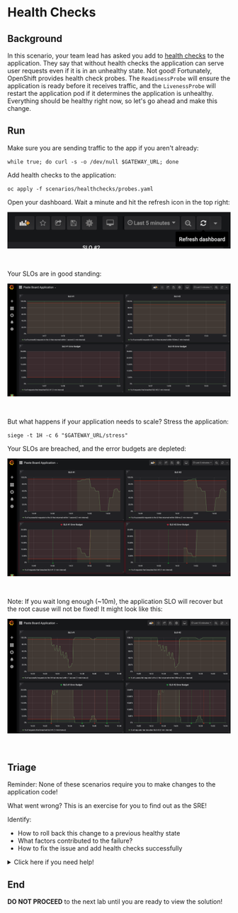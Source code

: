# Health Checks

## Background

In this scenario, your team lead has asked you add to [health checks][1] to the application.  They say that without health checks the application can serve user requests even if it is in an unhealthy state.  Not good!  Fortunately, OpenShift provides health check probes.  The `ReadinessProbe` will ensure the application is ready before it receives traffic, and the `LivenessProbe` will restart the application pod if it determines the application is unhealthy.  Everything should be healthy right now, so let's go ahead and make this change.

## Run

Make sure you are sending traffic to the app if you aren't already:

```execute
while true; do curl -s -o /dev/null $GATEWAY_URL; done
```

Add health checks to the application:

```execute
oc apply -f scenarios/healthchecks/probes.yaml
```

Open your dashboard.  Wait a minute and hit the refresh icon in the top right:

<img src="images/grafana-alert-test-refresh.png" width="600"><br/>

<br>

Your SLOs are in good standing:

<img src="images/grafana-add-panel-error-budget-two.png" width="600"><br/>

<br>

But what happens if your application needs to scale?  Stress the application:

```execute
siege -t 1H -c 6 "$GATEWAY_URL/stress"
```

Your SLOs are breached, and the error budgets are depleted:

<img src="images/grafana-slo-failure.png" width="600"><br/>

<br>

Note: If you wait long enough (~10m), the application SLO will recover but the root cause will not be fixed!  It might look like this:

<img src="images/grafana-slo-failure-recover.png" width="600"><br/>

<br>

## Triage

Reminder: None of these scenarios require you to make changes to the application code!

What went wrong?  This is an exercise for you to find out as the SRE!

Identify:
* How to roll back this change to a previous healthy state
* What factors contributed to the failure?
* How to fix the issue and add health checks successfully

<details>
  <summary>Click here if you need help!</summary>

  Look at the horizontal pod autoscaler:

  ```execute
  oc describe hpa app-ui

  The HPA is working and requested additional pods.

  But look at your application pods:

  ```execute
  oc get pods -l app=app-ui
  ```
  
  The newest version of the application fails to deploy.

  What's the difference between the old and new versions?  Look at the probes you added:

  ```execute
  cat sre-workshop-code/scenarios/healthchecks/probes.yaml
  ```

  Look at the [documentation][1] for Readiness and Liveness Probes.  What might be missing in the probe configuration?

</details>

## End

**DO NOT PROCEED** to the next lab until you are ready to view the solution!

[1]: https://docs.openshift.com/container-platform/4.5/applications/application-health.html